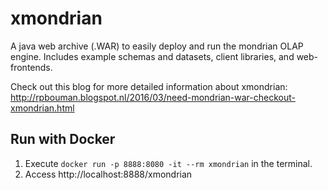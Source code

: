 # xmondrian
A java web archive (.WAR) to easily deploy and run the mondrian OLAP engine. Includes example schemas and datasets, client libraries, and web-frontends.

Check out this blog for more detailed information about xmondrian: http://rpbouman.blogspot.nl/2016/03/need-mondrian-war-checkout-xmondrian.html

## Run with Docker

1. Execute `docker run -p 8888:8080 -it --rm xmondrian` in the terminal.
2. Access http://localhost:8888/xmondrian
